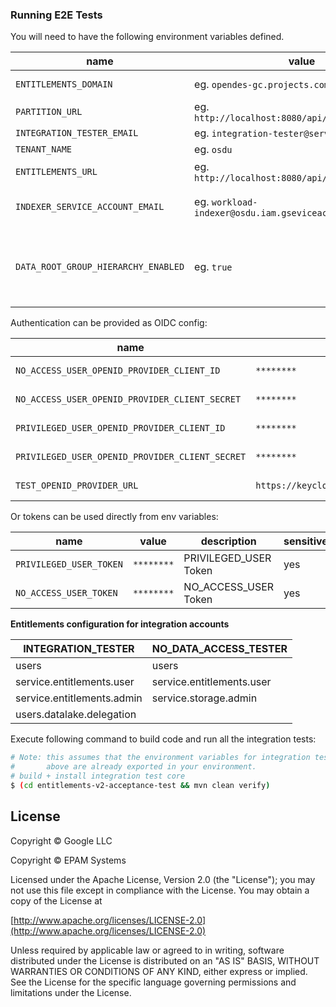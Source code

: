 ### Running E2E Tests

You will need to have the following environment variables defined.

| name                                | value                                              | description                                                                                                                                                    | sensitive? | source                                                       |
|-------------------------------------|----------------------------------------------------|----------------------------------------------------------------------------------------------------------------------------------------------------------------|------------|--------------------------------------------------------------|
| `ENTITLEMENTS_DOMAIN`               | eg. `opendes-gc.projects.com`                      | OSDU R2 entitlements domain to run tests under                                                                                                                 | no         | -                                                            |
| `PARTITION_URL`                     | eg. `http://localhost:8080/api/partition/v1/`      | Endpoint of partition service                                                                                                                                  | no         | -                                                            |
| `INTEGRATION_TESTER_EMAIL`          | eg. `integration-tester@service.local`             | Endpoint of storage service                                                                                                                                    | no         | -                                                            |
| `TENANT_NAME`                       | eg. `osdu`                                         | OSDU tenant used for testing                                                                                                                                   | no         | --                                                           |
| `ENTITLEMENTS_URL`                  | eg. `http://localhost:8080/api/entitlements/v2/`   | Endpoint of entitlements service                                                                                                                               | no         | -                                                            |
| `INDEXER_SERVICE_ACCOUNT_EMAIL`     | eg. `workload-indexer@osdu.iam.gseviceaccount.com` | Indexer service account email with special privileges for data groups                                                                                          | no         | -                                                            |
| `DATA_ROOT_GROUP_HIERARCHY_ENABLED` | eg. `true`                                         | Depending on the DISABLE_DATA_ROOT_GROUP HIERARCHY feature flag in Partition info, this flag controls whenever data.root groups get access to all data groups. | no         | -                                                            |
Authentication can be provided as OIDC config:

| name                                             | value                                   | description                     | sensitive? | source |
|--------------------------------------------------|-----------------------------------------|---------------------------------|------------|--------|
| `NO_ACCESS_USER_OPENID_PROVIDER_CLIENT_ID`       | `********`                              | NO_ACCESS_USER Client Id        | yes        | -      |
| `NO_ACCESS_USER_OPENID_PROVIDER_CLIENT_SECRET`   | `********`                              | NO_ACCESS_USER Client secret    | yes        | -      |
| `PRIVILEGED_USER_OPENID_PROVIDER_CLIENT_ID`      | `********`                              | PRIVILEGED_USER Client Id       | yes        | -      |
| `PRIVILEGED_USER_OPENID_PROVIDER_CLIENT_SECRET`  | `********`                              | PRIVILEGED_USER Client secret   | yes        | -      |
| `TEST_OPENID_PROVIDER_URL`                       | `https://keycloak.com/auth/realms/osdu` | OpenID provider url             | yes        | -      |

Or tokens can be used directly from env variables:

| name                      | value      | description            | sensitive? | source |
|---------------------------|------------|------------------------|------------|--------|
| `PRIVILEGED_USER_TOKEN`   | `********` | PRIVILEGED_USER Token  | yes        | -      |
| `NO_ACCESS_USER_TOKEN`    | `********` | NO_ACCESS_USER Token   | yes        | -      |



**Entitlements configuration for integration accounts**

| INTEGRATION_TESTER         | NO_DATA_ACCESS_TESTER     |
|----------------------------|---------------------------|
| users                      | users                     |
| service.entitlements.user  | service.entitlements.user | 
| service.entitlements.admin | service.storage.admin     |
| users.datalake.delegation  |                           |                           


Execute following command to build code and run all the integration tests:

 ```bash
 # Note: this assumes that the environment variables for integration tests as outlined
 #       above are already exported in your environment.
 # build + install integration test core
 $ (cd entitlements-v2-acceptance-test && mvn clean verify)
 ```

## License

Copyright © Google LLC

Copyright © EPAM Systems

Licensed under the Apache License, Version 2.0 (the "License");
you may not use this file except in compliance with the License.
You may obtain a copy of the License at

[http://www.apache.org/licenses/LICENSE-2.0](http://www.apache.org/licenses/LICENSE-2.0)

Unless required by applicable law or agreed to in writing, software
distributed under the License is distributed on an "AS IS" BASIS,
WITHOUT WARRANTIES OR CONDITIONS OF ANY KIND, either express or implied.
See the License for the specific language governing permissions and
limitations under the License.
